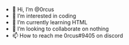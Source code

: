 - 👋 Hi, I’m @0rcus
- 👀 I’m interested in coding
- 🌱 I’m currently learning HTML 
- 💞️ I’m looking to collaborate on nothing
- 📫 How to reach me 0rcus#9405 on discord

<!---
0rcus/0rcus is a ✨ special ✨ repository because its `README.md` (this file) appears on your GitHub profile.
You can click the Preview link to take a look at your changes.
--->
